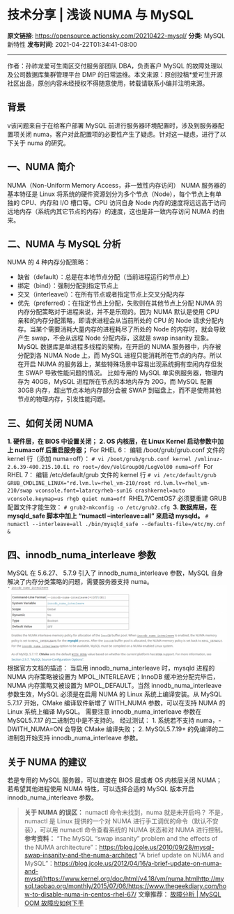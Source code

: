 # 技术分享 | 浅谈 NUMA 与 MySQL

**原文链接**: https://opensource.actionsky.com/20210422-mysql/
**分类**: MySQL 新特性
**发布时间**: 2021-04-22T01:34:41-08:00

---

作者：孙祚龙爱可生南区交付服务部团队 DBA，负责客户 MySQL 的故障处理以及公司数据库集群管理平台 DMP 的日常运维。本文来源：原创投稿*爱可生开源社区出品，原创内容未经授权不得随意使用，转载请联系小编并注明来源。
## 背景
v该问题来自于在给客户部署 MySQL 前进行服务器环境配置时，涉及到服务器配置项关闭 numa，客户对此配置项的必要性产生了疑虑。针对这一疑虑，进行了以下关于 numa 的研究。
## 一、NUMA 简介
NUMA（Non-Uniform Memory Access，非一致性内存访问） NUMA 服务器的基本特征是 Linux 将系统的硬件资源划分为多个节点（Node），每个节点上有单独的 CPU、内存和 I/O 槽口等。CPU 访问自身 Node 内存的速度将远远高于访问远地内存（系统内其它节点的内存）的速度，这也是非一致内存访问 NUMA 的由来。
## 二、NUMA 与 MySQL 分析
NUMA 的 4 种内存分配策略：
- 缺省（default）：总是在本地节点分配（当前进程运行的节点上）
- 绑定（bind）：强制分配到指定节点上
- 交叉（interleavel）：在所有节点或者指定节点上交叉分配内存
- 优先（preferred）：在指定节点上分配，失败则在其他节点上分配
NUMA 的内存分配策略对于进程来说，并不是乐观的。因为 NUMA 默认是使用 CPU 亲和的内存分配策略，即请求进程会从当前所处的 CPU 的 Node 请求分配内存。当某个需要消耗大量内存的进程耗尽了所处的 Node 的内存时，就会导致产生 swap，不会从远程 Node 分配内存，这就是 swap insanity 现象。
MySQL 数据库是单进程多线程的架构，在开启的 NUMA 服务器中，内存被分配到各 NUMA Node 上，而 MySQL 进程只能消耗所在节点的内存。所以在开启 NUMA 的服务器上，某些特殊场景中容易出现系统拥有空闲内存但发生 SWAP 导致性能问题的情况。
比如专用的 MySQL 单实例服务器，物理内存为 40GB，MySQL 进程所在节点的本地内存为 20G，而 MySQL 配置 30GB 内存，超出节点本地内存部分会被 SWAP 到磁盘上，而不是使用其他节点的物理内存，引发性能问题。
## 三、如何关闭 NUMA
**1. 硬件层，在 BIOS 中设置关闭；**
**2. OS 内核层，在 Linux Kernel 启动参数中加上 numa=off 后重启服务器；**
For RHEL 6：
编辑 /boot/grub/grub.conf 文件的 kernel 行（添加 numa=off）：
`# vi /boot/grub/grub.conf
kernel /vmlinuz-2.6.39-400.215.10.EL ro root=/dev/VolGroup00/LogVol00 numa=off
`For RHEL 7：
编辑 /etc/default/grub 文件的 kernel 行
`# vi /etc/default/grub
GRUB_CMDLINE_LINUX="rd.lvm.lv=rhel_vm-210/root rd.lvm.lv=rhel_vm-210/swap vconsole.font=latarcyrheb-sun16 crashkernel=auto  vconsole.keymap=us rhgb quiet numa=off
`RHEL7/CentOS7 必须要重建 GRUB 配置文件才能生效：
`# grub2-mkconfig -o /etc/grub2.cfg
`**3. 数据库层，在 mysqld_safe 脚本中加上 “numactl &#8211;interleave=all” 来启动 mysqld。**
`# numactl --interleave=all ./bin/mysqld_safe --defaults-file=/etc/my.cnf &`
## 四、innodb_numa_interleave 参数
MySQL 在 5.6.27、 5.7.9 引入了 innodb_numa_interleave 参数，MySQL 自身解决了内存分类策略的问题，需要服务器支持 numa。
![](.img/284bcf90.png)											
根据官方文档的描述：
当启用 innodb_numa_interleave 时，mysqld 进程的 NUMA 内存策略被设置为 MPOL_INTERLEAVE；InnoDB 缓冲池分配完毕后，NUMA 内存策略又被设置为 MPOL_DEFAULT。当然 innodb_numa_interleave 参数生效，MySQL 必须是在启用 NUMA 的 Linux 系统上编译安装。从 MySQL 5.7.17 开始，CMake 编译软件新增了 WITH_NUMA 参数，可以在支持 NUMA 的 Linux 系统上编译 MySQL。
需要注意 innodb_numa_interleave 参数在 MySQL5.7.17 的二进制包中是不支持的。
经过测试：
    1. 系统若不支持 numa，-DWITH_NUMA=ON 会导致 CMake 编译失败；
    2. MySQL5.7.19+ 的免编译的二进制包开始支持 innodb_numa_interleave 参数。
## 关于 NUMA 的建议
若是专用的 MySQL 服务器，可以直接在 BIOS 层或者 OS 内核层关闭 NUMA；
若希望其他进程使用 NUMA 特性，可以选择合适的 MySQL 版本开启 innodb_numa_interleave 参数。
> **关于 NUMA 的误区：**
numactl 命令未找到，numa 就是未开启吗？
不是，numactl 是 Linux 提供的一个对 NUMA 进行手工调优的命令（默认不安装），可以用 numactl 命令查看系统的 NUMA 状态和对 NUMA 进行控制。
**参考资料：**
> &#8220;The MySQL “swap insanity” problem and the effects of the NUMA architecture&#8221;：https://blog.jcole.us/2010/09/28/mysql-swap-insanity-and-the-numa-architect
> &#8220;A brief update on NUMA and MySQL&#8221;：https://blog.jcole.us/2012/04/16/a-brief-update-on-numa-and-mysql/https://www.kernel.org/doc/html/v4.18/vm/numa.htmlhttp://mysql.taobao.org/monthly/2015/07/06/https://www.thegeekdiary.com/how-to-disable-numa-in-centos-rhel-67/
**文章推荐：**
[故障分析 | MySQL OOM 故障应如何下手](https://opensource.actionsky.com/20200426-mysql/)
